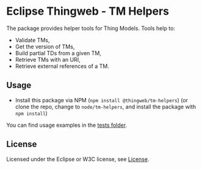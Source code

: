 # Eclipse Thingweb - TM Helpers

The package provides helper tools for Thing Models.
Tools help to:

-   Validate TMs,
-   Get the version of TMs,
-   Build partial TDs from a given TM,
-   Retrieve TMs with an URI,
-   Retrieve external references of a TM.

## Usage

-   Install this package via NPM (`npm install @thingweb/tm-helpers`) (or clone the repo, change to `node/tm-helpers`, and install the package with `npm install`)

You can find usage examples in the [tests folder](./tests/).

## License

Licensed under the Eclipse or W3C license, see [License](https://github.com/eclipse-thingweb/td-tools/blob/main/LICENSE.md).
